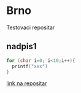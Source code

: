 # Brno
Testovaci repositar
## nadpis1 
```c
for (char i=0; i<10;i++){
  printf("xxx")
}
```

[link na repositar](https://github.com/alpov/SPST)
